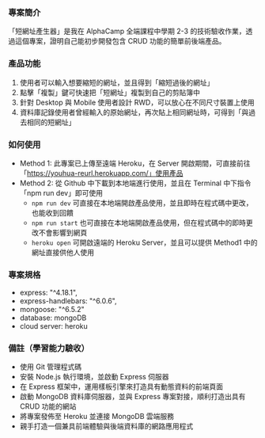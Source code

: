 ### 專案簡介
「短網址產生器」是我在 AlphaCamp 全端課程中學期 2-3 的技術驗收作業，透過這個專案，證明自己能初步開發包含 CRUD 功能的簡單前後端產品。

### 產品功能
1. 使用者可以輸入想要縮短的網址，並且得到「縮短過後的網址」
2. 點擊「複製」鍵可快速把「短網址」複製到自己的剪貼簿中
3. 針對 Desktop 與 Mobile 使用者設計 RWD，可以放心在不同尺寸裝置上使用
4. 資料庫記錄使用者曾經輸入的原始網址，再次貼上相同網址時，可得到「與過去相同的短網址」

### 如何使用
- Method 1: 此專案已上傳至遠端 Heroku，在 Server 開啟期間，可直接前往「https://youhua-reurl.herokuapp.com/」使用產品
- Method 2: 從 Github 中下載到本地端進行使用，並且在 Terminal 中下指令「npm run dev」即可使用
  - `npm run dev` 可直接在本地端開啟產品使用，並且即時在程式碼中更改，也能收到回饋
  - `npm run start` 也可直接在本地端開啟產品使用，但在程式碼中的即時更改不會影響到網頁
  - `heroku open` 可開啟遠端的 Heroku Server，並且可以提供 Method1 中的網址直接供他人使用


### 專案規格
- express: "^4.18.1",
- express-handlebars: "^6.0.6",
- mongoose: "^6.5.2"
- database: mongoDB
- cloud server: heroku

### 備註（學習能力驗收）
- 使用 Git 管理程式碼
- 安裝 Node.js 執行環境，並啟動 Express 伺服器
- 在 Express 框架中，運用樣板引擎來打造具有動態資料的前端頁面
- 啟動 MongoDB 資料庫伺服器，並與 Express 專案對接，順利打造出具有 CRUD 功能的網站
- 將專案發佈至 Heroku 並連接 MongoDB 雲端服務
- 親手打造一個兼具前端體驗與後端資料庫的網路應用程式
